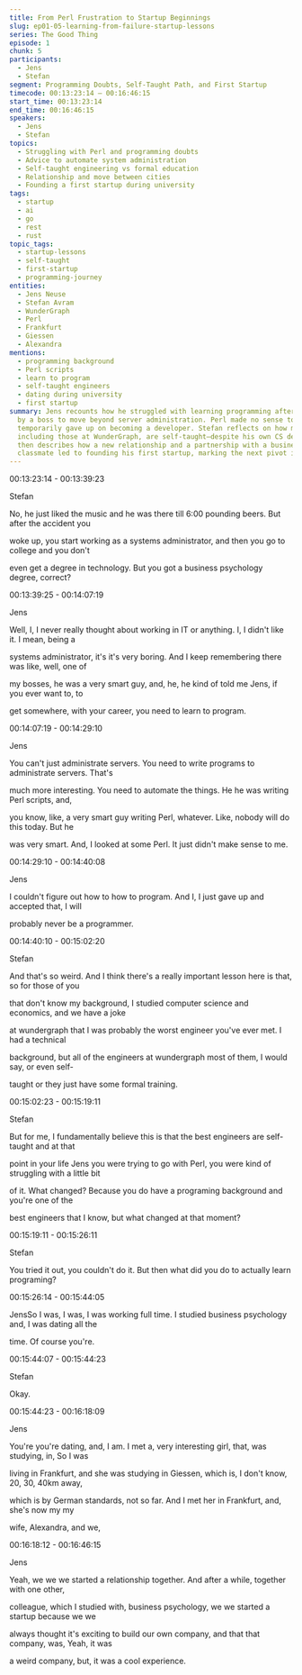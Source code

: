 ```yaml
---
title: From Perl Frustration to Startup Beginnings
slug: ep01-05-learning-from-failure-startup-lessons
series: The Good Thing
episode: 1
chunk: 5
participants:
  - Jens
  - Stefan
segment: Programming Doubts, Self-Taught Path, and First Startup
timecode: 00:13:23:14 – 00:16:46:15
start_time: 00:13:23:14
end_time: 00:16:46:15
speakers:
  - Jens
  - Stefan
topics:
  - Struggling with Perl and programming doubts
  - Advice to automate system administration
  - Self-taught engineering vs formal education
  - Relationship and move between cities
  - Founding a first startup during university
tags:
  - startup
  - ai
  - go
  - rest
  - rust
topic_tags:
  - startup-lessons
  - self-taught
  - first-startup
  - programming-journey
entities:
  - Jens Neuse
  - Stefan Avram
  - WunderGraph
  - Perl
  - Frankfurt
  - Giessen
  - Alexandra
mentions:
  - programming background
  - Perl scripts
  - learn to program
  - self-taught engineers
  - dating during university
  - first startup
summary: Jens recounts how he struggled with learning programming after being encouraged
  by a boss to move beyond server administration. Perl made no sense to him, and he
  temporarily gave up on becoming a developer. Stefan reflects on how many great engineers,
  including those at WunderGraph, are self-taught—despite his own CS degree. Jens
  then describes how a new relationship and a partnership with a business psychology
  classmate led to founding his first startup, marking the next pivot in his journey.
---
```



00:13:23:14 - 00:13:39:23

Stefan

No, he just liked the music and he was there till 6:00 pounding beers. But after the accident you

woke up, you start working as a systems administrator, and then you go to college and you don't

even get a degree in technology. But you got a business psychology degree, correct?

00:13:39:25 - 00:14:07:19

Jens

Well, I, I never really thought about working in IT or anything. I, I didn't like it. I mean, being a

systems administrator, it's it's very boring. And I keep remembering there was like, well, one of

my bosses, he was a very smart guy, and, he, he kind of told me Jens, if you ever want to, to

get somewhere, with your career, you need to learn to program.

00:14:07:19 - 00:14:29:10

Jens

You can't just administrate servers. You need to write programs to administrate servers. That's

much more interesting. You need to automate the things. He he was writing Perl scripts, and,

you know, like, a very smart guy writing Perl, whatever. Like, nobody will do this today. But he

was very smart. And, I looked at some Perl. It just didn't make sense to me.

00:14:29:10 - 00:14:40:08

Jens

I couldn't figure out how to how to program. And I, I just gave up and accepted that, I will

probably never be a programmer.

00:14:40:10 - 00:15:02:20

Stefan

And that's so weird. And I think there's a really important lesson here is that, so for those of you

that don't know my background, I studied computer science and economics, and we have a joke

at wundergraph that I was probably the worst engineer you've ever met. I had a technical

background, but all of the engineers at wundergraph most of them, I would say, or even self-

taught or they just have some formal training.

00:15:02:23 - 00:15:19:11

Stefan

But for me, I fundamentally believe this is that the best engineers are self-taught and at that

point in your life Jens you were trying to go with Perl, you were kind of struggling with a little bit

of it. What changed? Because you do have a programing background and you're one of the

best engineers that I know, but what changed at that moment?

00:15:19:11 - 00:15:26:11

Stefan

You tried it out, you couldn't do it. But then what did you do to actually learn programing?

00:15:26:14 - 00:15:44:05

JensSo I was, I was, I was working full time. I studied business psychology and, I was dating all the

time. Of course you're.

00:15:44:07 - 00:15:44:23

Stefan

Okay.

00:15:44:23 - 00:16:18:09

Jens

You're you're dating, and, I am. I met a, very interesting girl, that, was studying, in, So I was

living in Frankfurt, and she was studying in Giessen, which is, I don't know, 20, 30, 40km away,

which is by German standards, not so far. And I met her in Frankfurt, and, she's now my my

wife, Alexandra, and we,

00:16:18:12 - 00:16:46:15

Jens

Yeah, we we we started a relationship together. And after a while, together with one other,

colleague, which I studied with, business psychology, we we started a startup because we we

always thought it's exciting to build our own company, and that that company, was, Yeah, it was

a weird company, but, it was a cool experience.